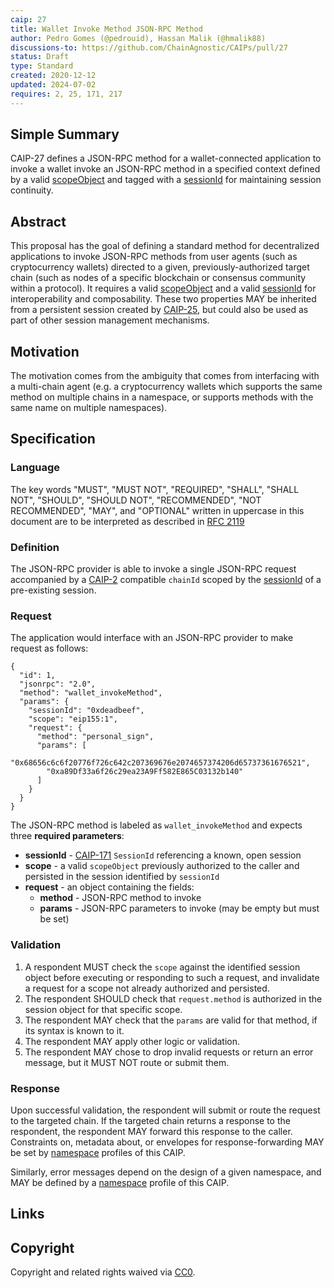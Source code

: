 ```yaml
---
caip: 27
title: Wallet Invoke Method JSON-RPC Method
author: Pedro Gomes (@pedrouid), Hassan Malik (@hmalik88)
discussions-to: https://github.com/ChainAgnostic/CAIPs/pull/27
status: Draft
type: Standard
created: 2020-12-12
updated: 2024-07-02
requires: 2, 25, 171, 217
---
```


## Simple Summary

CAIP-27 defines a JSON-RPC method for a wallet-connected application to invoke
a wallet invoke an JSON-RPC method  in a specified context defined by a valid 
[scopeObject][CAIP-217] and tagged with a [sessionId][CAIP-171] for maintaining session continuity. 

## Abstract

This proposal has the goal of defining a standard method for decentralized
applications to invoke JSON-RPC methods from user agents (such as
cryptocurrency wallets) directed to a given, previously-authorized target
chain (such as nodes of a specific blockchain or consensus community within a
protocol). It requires a valid [scopeObject][CAIP-217] and a valid
[sessionId][CAIP-171] for interoperability and composability. These two
properties MAY be inherited from a persistent session created by [CAIP-25][],
but could also be used as part of other session management mechanisms.

## Motivation

The motivation comes from the ambiguity that comes from interfacing with a
multi-chain agent (e.g. a cryptocurrency wallets which supports the same
method on multiple chains in a namespace, or supports methods with the same name
on multiple namespaces). 

## Specification

### Language

The key words "MUST", "MUST NOT", "REQUIRED", "SHALL", "SHALL NOT", "SHOULD",
"SHOULD NOT", "RECOMMENDED", "NOT RECOMMENDED", "MAY", and "OPTIONAL" written in
uppercase in this document are to be interpreted as described in [RFC
2119][]

### Definition

The JSON-RPC provider is able to invoke a single JSON-RPC request accompanied
by a [CAIP-2][] compatible `chainId` scoped by the [sessionId][CAIP-171] of
a pre-existing session. 

### Request

The application would interface with an JSON-RPC provider to make request as follows:

```jsonc
{
  "id": 1,
  "jsonrpc": "2.0",
  "method": "wallet_invokeMethod",
  "params": {
    "sessionId": "0xdeadbeef",
    "scope": "eip155:1",
    "request": {
      "method": "personal_sign",
      "params": [
        "0x68656c6c6f20776f726c642c207369676e2074657374206d65737361676521",
        "0xa89Df33a6f26c29ea23A9Ff582E865C03132b140"
      ]
    }
  }
}
```

The JSON-RPC method is labeled as `wallet_invokeMethod` and expects 
three **required parameters**:

- **sessionId** - [CAIP-171][] `SessionId` referencing a known, open session
- **scope** - a valid `scopeObject` previously authorized to the caller and persisted in
  the session identified by `sessionId`
- **request** - an object containing the fields:
  - **method** - JSON-RPC method to invoke
  - **params** - JSON-RPC parameters to invoke (may be empty but must be set)

### Validation

1. A respondent MUST check the `scope` against the identified session object
   before executing or responding to such a request, and invalidate a request
   for a scope not already authorized and persisted. 
2. The respondent SHOULD check that `request.method` is authorized in the
   session object for that specific scope.
3. The respondent MAY check that the `params` are valid for that method, if its
   syntax is known to it.
4. The respondent MAY apply other logic or validation.
5. The respondent MAY chose to drop invalid requests or return an error message,
   but it MUST NOT route or submit them.

### Response

Upon successful validation, the respondent will submit or route the request to
the targeted chain. If the targeted chain returns a response to the
respondent, the respondent MAY forward this response to the caller. Constraints
on, metadata about, or envelopes for response-forwarding MAY be set by
[namespace][namespaces] profiles of this CAIP.

Similarly, error messages depend on the design of a given namespace, and MAY be
defined by a [namespace][namespaces] profile of this CAIP.

## Links

[CAIP-2]: https://chainagnostic.org/CAIPs/caip-2
[CAIP-25]: https://chainagnostic.org/CAIPs/caip-25
[CAIP-171]: https://chainagnostic.org/CAIPs/caip-171
[CAIP-217]: https://chainagnostic.org/CAIPs/caip-217
[namespaces]: https://namespaces.chainagnostic.org/
[RFC 2119]: https://www.ietf.org/rfc/rfc2119.txt

## Copyright

Copyright and related rights waived via [CC0](../LICENSE).
